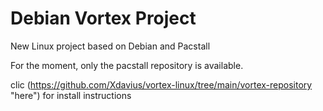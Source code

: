# Debian Vortex Project
New Linux project based on Debian and Pacstall

For the moment, only the pacstall repository is available.

clic (https://github.com/Xdavius/vortex-linux/tree/main/vortex-repository "here") for install instructions
